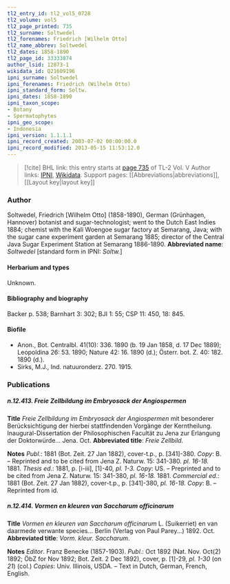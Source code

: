 ```yaml
---
tl2_entry_id: tl2_vol5_0728
tl2_volume: vol5
tl2_page_printed: 735
tl2_surname: Soltwedel
tl2_forenames: Friedrich [Wilhelm Otto]
tl2_name_abbrev: Soltwedel
tl2_dates: 1858-1890
tl2_page_id: 33333874
author_lsid: 12873-1
wikidata_id: Q21609196
ipni_surname: Soltwedel
ipni_forenames: Friedrich (Wilhelm Otto)
ipni_standard_form: Soltw.
ipni_dates: 1858-1890
ipni_taxon_scope: 
- Botany
- Spermatophytes
ipni_geo_scope: 
- Indonesia
ipni_version: 1.1.1.1
ipni_record_created: 2003-07-02 00:00:00.0
ipni_record_modified: 2013-05-15 11:53:12.0
---
```


> [!cite] BHL link: this entry starts at [page 735](https://www.biodiversitylibrary.org/page/33333874) of TL-2 Vol. V
> Author links: [IPNI](https://www.ipni.org/a/12873-1), [Wikidata](https://www.wikidata.org/wiki/Q21609196). Support pages: [[Abbreviations|abbreviations]], [[Layout key|layout key]]

### Author

Soltwedel, Friedrich \[Wilhelm Otto\] (1858-1890), German (Grünhagen, Hannover) botanist and sugar-technologist; went to the Dutch East Indies 1884; chemist with the Kali Woengoe sugar factory at Semarang, Java; with the sugar cane experiment garden at Semarang 1885; director of the Central Java Sugar Experiment Station at Semarang 1886-1890. 
**Abbreviated name**: *Soltwedel* \[standard form in IPNI: *Soltw.*\]

#### Herbarium and types

Unknown.

#### Bibliography and biography

Backer p. 538; Barnhart 3: 302; BJI 1: 55; CSP 11: 450, 18: 845.

#### Biofile

- Anon., Bot. Centralbl. 41(10): 336. 1890 (b. 19 Jan 1858, d. 17 Dec 1889); Leopoldina 26: 53. 1890; Nature 42: 16. 1890 (d.); Österr. bot. Z. 40: 182. 1890 (d.).
- Sirks, M.J., Ind. natuuronderz. 270. 1915.

### Publications

##### n.12.413. Freie Zellbildung im Embryosack der Angiospermen

**Title**
*Freie Zellbildung im Embryosack der Angiospermen* mit besonderer Berücksichtigung der hierbei stattfindenden Vorgänge der Kerntheilung. Inaugural-Dissertation der Philosophischen Facultät zu Jena zur Erlangung der Doktorwürde... Jena. Oct.
**Abbreviated title**: *Freie Zellbild.*

**Notes**
*Publ*.: 1881 (Bot. Zeit. 27 Jan 1882), cover-t.p., p. \[341\]-380. *Copy*: B. – Reprinted and to be cited from Jena Z. Naturw. 15: 341-380. *pl. 16-18.* 1881.
*Thesis ed*.: 1881, p. \[i-iii\], \[1\]-40, *pl. 1-3. Copy*: US. – Preprinted and to be cited from Jena Z. Naturw. 15: 341-380, *pl. 16-18.* 1881.
*Commercial ed*.: 1881 (Bot. Zeit. 27 Jan 1882), cover-t.p., p. \[341\]-380, *pl. 16-18. Copy*: B. – Reprinted from id.

##### n.12.414. Vormen en kleuren van Saccharum officinarum

**Title**
*Vormen en kleuren van Saccharum officinarum* L. (Suikerriet) en van daarmede verwante species... Berlin (Verlag von Paul Parey...) 1892. Oct.
**Abbreviated title**: *Vorm. kleur. Saccharum*.

**Notes**
*Editor*. Franz Benecke (1857-1903).
*Publ*.: Oct 1892 (Nat. Nov. Oct(2) 1892; ÖbZ for Nov 1892; Bot. Zeit. 2 Dec 1892), cover, p. \[1\]-29, *pl. 1-30* (on *21*) (col.) *Copies*: Univ. Illinois, USDA. – Text in Dutch, German, French, English.

